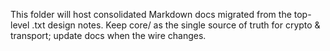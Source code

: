 This folder will host consolidated Markdown docs migrated from the top-level .txt design notes.
Keep core/ as the single source of truth for crypto & transport; update docs when the wire changes.
